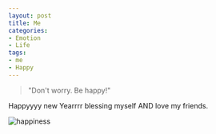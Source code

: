 ```yaml
---
layout: post
title: Me
categories:
- Emotion
- Life
tags:
- me
- Happy
---
```


> "Don't worry. Be happy!"  

Happyyyy new Yearrrr blessing myself AND love my friends.   

![happiness](http://i1154.photobucket.com/albums/p531/luolinjia/blog%20images/7629D9BF52B5_zpsc49b46d1.jpg)  

